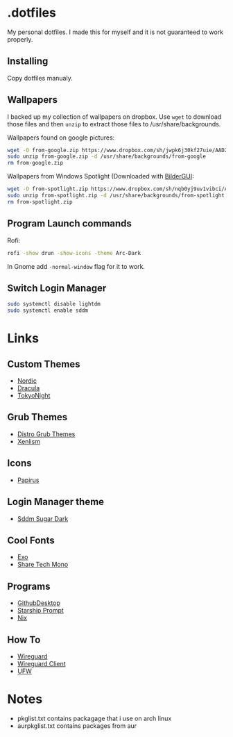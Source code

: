 # .dotfiles
My personal dotfiles. I made this for myself and it is not guaranteed to work properly.

## Installing
Copy dotfiles manualy.

## Wallpapers
I backed up my collection of wallpapers on dropbox. Use `wget` to download those files and then `unzip` to extract those files to /usr/share/backgrounds.

Wallpapers found on google pictures:
```sh
wget -O from-google.zip https://www.dropbox.com/sh/jwpk6j30kf27uie/AAD2ql1Lt_4vTmNc93nnOOxoa?dl=1
sudo unzip from-google.zip -d /usr/share/backgrounds/from-google
rm from-google.zip
```

Wallpapers from Windows Spotlight (Downloaded with [BilderGUI](https://github.com/NietroMiner00/BilderGui):
```sh
wget -O from-spotlight.zip https://www.dropbox.com/sh/nqb0yj9uv1vibci/AAAAgY7YDVB0RgqSfkMaDqICa?dl=1
sudo unzip from-spotlight.zip -d /usr/share/backgrounds/from-spotlight
rm from-spotlight.zip
```

## Program Launch commands
Rofi: 
```sh 
rofi -show drun -show-icons -theme Arc-Dark 
```
In Gnome add ` -normal-window ` flag for it to work.


## Switch Login Manager
```sh
sudo systemctl disable lightdm
sudo systemctl enable sddm
```
# Links
## Custom Themes 
- [Nordic](https://github.com/EliverLara/Nordic)
- [Dracula](https://github.com/dracula/gtk)
- [TokyoNight](https://github.com/Fausto-Korpsvart/Tokyo-Night-GTK-Theme)

## Grub Themes
- [Distro Grub Themes](https://www.gnome-look.org/p/1482847)
- [Xenlism](https://www.gnome-look.org/p/1440862)

## Icons
- [Papirus](https://github.com/PapirusDevelopmentTeam/papirus-icon-theme)

## Login Manager theme
- [Sddm Sugar Dark](https://github.com/MarianArlt/sddm-sugar-dark)

## Cool Fonts
- [Exo](https://www.fontsquirrel.com/fonts/exo)
- [Share Tech Mono](https://fonts.google.com/specimen/Share+Tech+Mono)

## Programs
- [GithubDesktop](https://github.com/shiftkey/desktop/releases)
- [Starship Prompt](https://starship.rs/)
- [Nix](https://nixos.org/download.html#nix-install-linux)

## How To
- [Wireguard](https://www.cyberciti.biz/faq/debian-10-set-up-wireguard-vpn-server/)
- [Wireguard Client](https://wireguard.how/client/ios/)
- [UFW](https://www.cyberciti.biz/faq/ubuntu-22-04-lts-set-up-ufw-firewall-in-5-minutes/?utm_source=Linux_Unix_Command&utm_medium=faq&utm_campaign=nixcmd)

# Notes

* pkglist.txt contains packagage that i use on arch linux
* aurpkglist.txt contains packages from aur
